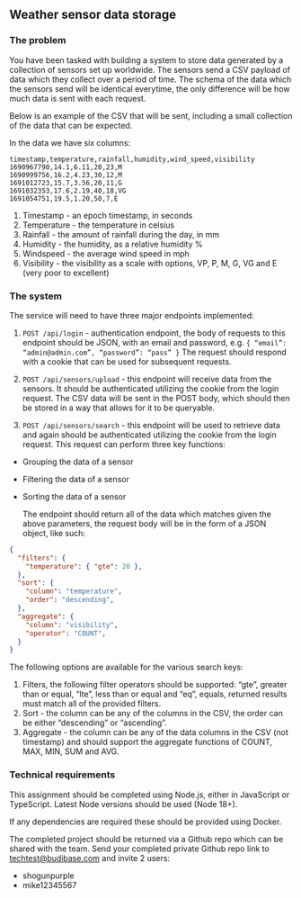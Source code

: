 ## Weather sensor data storage


### The problem

You have been tasked with building a system to store data generated by a collection of sensors set up worldwide. The sensors send a CSV payload of data which they collect over a period of time. The schema of the data which the sensors send will be identical everytime, the only difference will be how much data is sent with each request.

Below is an example of the CSV that will be sent, including a small collection of the data that can be expected.

In the data we have six columns:

```csv
timestamp,temperature,rainfall,humidity,wind_speed,visibility
1690967790,14.1,6.11,20,23,M
1690999756,16.2,4.23,30,12,M
1691012723,15.7,3.56,20,11,G
1691032353,17.6,2.19,40,18,VG
1691054751,19.5,1.20,50,7,E

```


1. Timestamp - an epoch timestamp, in seconds
2. Temperature - the temperature in celsius
3. Rainfall - the amount of rainfall during the day, in mm
4. Humidity - the humidity, as a relative humidity %
5. Windspeed - the average wind speed in mph
6. Visibility - the visibility as a scale with options, VP, P, M, G, VG and E (very poor to excellent)


### The system

The service will need to have three major endpoints implemented:



1. `POST /api/login` - authentication endpoint, the body of requests to this endpoint should be JSON, with an email and password, e.g.
`{ “email”: “admin@admin.com”, “password”: “pass” }`
The request should respond with a cookie that can be used for subsequent requests.

2. `POST /api/sensors/upload` - this endpoint will receive data from the sensors. It should be authenticated utilizing the cookie from the login request. The CSV data will be sent in the POST body, which should then be stored in a way that allows for it to be queryable.

3. `POST /api/sensors/search` - this endpoint will be used to retrieve data and again should be authenticated utilizing the cookie from the login request. This request can perform three key functions:
* Grouping the data of a sensor
* Filtering the data of a sensor
* Sorting the data of a sensor

    The endpoint should return all of the data which matches given the above parameters, the request body will be in the form of a JSON object, like such:

```json
{
  "filters": {
    "temperature": { "gte": 20 },
  },
  "sort": {
    "column": "temperature",
    "order": "descending",
  },
  "aggregate": {
    "column": "visibility",
    "operator": "COUNT",
  }
}

```

The following options are available for the various search keys:



1. Filters, the following filter operators should be supported: “gte”, greater than or equal, “lte”, less than or equal and “eq”, equals, returned results must match all of the provided filters.
2. Sort - the column can be any of the columns in the CSV, the order can be either “descending” or “ascending”.
3. Aggregate - the column can be any of the data columns in the CSV (not timestamp) and should support the aggregate functions of COUNT, MAX, MIN, SUM and AVG.


### Technical requirements

This assignment should be completed using Node.js, either in JavaScript or TypeScript. Latest Node versions should be used (Node 18+).

If any dependencies are required these should be provided using Docker.

The completed project should be returned via a Github repo which can be shared with the team. Send your completed private Github repo link to [techtest@budibase.com](mailto:techtest@budibase.com) and invite 2 users:



* shogunpurple 
* mike12345567
